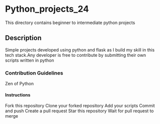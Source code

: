 # Python_projects_24
This directory contains beginner to intermediate python projects
## Description
Simple projects developed using python and flask as I build my skill in this tech stack.Any developer is free to contribute by submitting their own scripts written in python
### Contribution Guidelines
Zen of Python
#### Instructions
Fork this repository
Clone your forked repository
Add your scripts
Commit and push
Create a pull request
Star this repository
Wait for pull request to merge